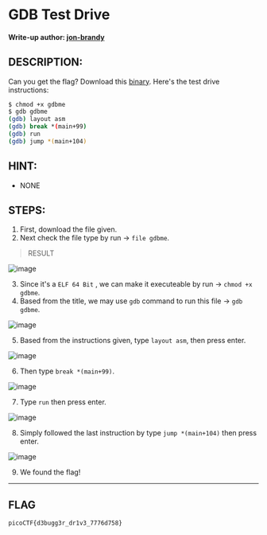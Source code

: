 # GDB Test Drive
#### Write-up author: [jon-brandy](https://github.com/jon-brandy)
## DESCRIPTION:
Can you get the flag? Download this [binary]().
Here's the test drive instructions:

```sh
$ chmod +x gdbme
$ gdb gdbme
(gdb) layout asm
(gdb) break *(main+99)
(gdb) run
(gdb) jump *(main+104)
```

## HINT:
- NONE
## STEPS:
1. First, download the file given.
2. Next check the file type by run -> `file gdbme`.

> RESULT

![image](https://user-images.githubusercontent.com/70703371/182019448-e5b53aeb-cb5c-4c77-badf-c3ada045cd38.png)

3. Since it's a `ELF 64 Bit` , we can make it executeable by run -> `chmod +x gdbme`.
4. Based from the title, we may use `gdb` command to run this file -> `gdb gdbme`.

![image](https://user-images.githubusercontent.com/70703371/182019516-1c8da663-a7cb-4206-8ffe-1b934dd128b8.png)

5. Based from the instructions given, type `layout asm`, then press enter.

![image](https://user-images.githubusercontent.com/70703371/182019582-cdcade41-d0cd-4059-9cb1-3b6ad93b35db.png)

6. Then type `break *(main+99)`.

![image](https://user-images.githubusercontent.com/70703371/182019641-a2643c66-ed64-4f25-ac12-42bd8bfe6f12.png)

7. Type `run` then press enter.

![image](https://user-images.githubusercontent.com/70703371/182019656-0ba92f41-9150-43bb-bff0-f81b64b9a793.png)

8. Simply followed the last instruction by type `jump *(main+104)` then press enter.

![image](https://user-images.githubusercontent.com/70703371/182019696-46ab7111-3dfc-47d4-b71e-3fa492fae342.png)

9. We found the flag!

---

## FLAG

```
picoCTF{d3bugg3r_dr1v3_7776d758}
```
